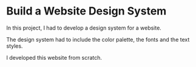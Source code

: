# Build a Website Design System

In this project, I had to develop a design system for a website. 

The design system had to include the color palette, the fonts and the text styles.

I developed this website from scratch.